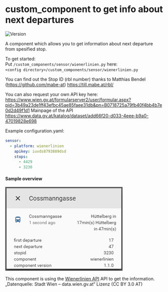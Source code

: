 # custom_component to get info about next departures
![Version](https://img.shields.io/badge/version-1.1.0-green.svg?style=for-the-badge)

A component which allows you to get information about next departure from spesified stop. 

To get started:   
Put `/custom_components/sensor/wienerlinien.py` here:  
`<config directory>/custom_components/sensor/wienerlinien.py`  


You can find out the Stop ID (rbl number) thanks to Matthias Bendel (https://github.com/mabe-at)
https://till.mabe.at/rbl/ 

You can also request your own API key here:
https://www.wien.gv.at/formularserver2/user/formular.aspx?pid=3b49a23de1ff43efbc45ae85faee31db&pn=B0718725a79fb40f4bb4b7e0d2d49f1d1
Mainpage of the API
https://www.data.gv.at/katalog/dataset/add66f20-d033-4eee-b9a0-47019828e698


Example configuration.yaml:  
```yaml
sensor:
  - platform: wienerlinien
    apikey: iuvds8793889dsd
    stops:
      - 4429
      - 3230
```
 #### Sample overview
![Sample overview](overview.png)

This component is using the [Wienerlinien API](http://www.wienerlinien.at) API to get the information.
„Datenquelle: Stadt Wien – data.wien.gv.at“
Lizenz (CC BY 3.0 AT)
